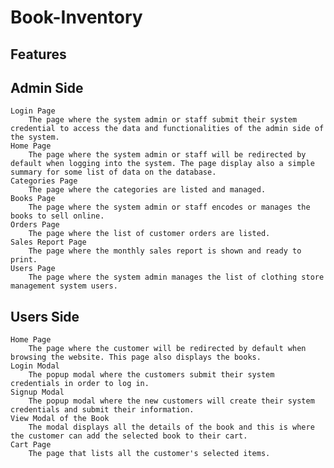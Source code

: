 # Book-Inventory
## Features
## Admin Side
     
   
    Login Page
        The page where the system admin or staff submit their system credential to access the data and functionalities of the admin side of the system.
    Home Page
        The page where the system admin or staff will be redirected by default when logging into the system. The page display also a simple summary for some list of data on the database.
    Categories Page
        The page where the categories are listed and managed.
    Books Page
        The page where the system admin or staff encodes or manages the books to sell online.
    Orders Page
        The page where the list of customer orders are listed.
    Sales Report Page
        The page where the monthly sales report is shown and ready to print.
    Users Page
        The page where the system admin manages the list of clothing store management system users.​​​​​​​

## Users Side

    Home Page
        The page where the customer will be redirected by default when browsing the website. This page also displays the books.
    Login Modal
        The popup modal where the customers submit their system credentials in order to log in.
    Signup Modal
        The popup modal where the new customers will create their system credentials and submit their information.
    View Modal of the Book
        The modal displays all the details of the book and this is where the customer can add the selected book to their cart.
    Cart Page
        The page that lists all the customer's selected items.
